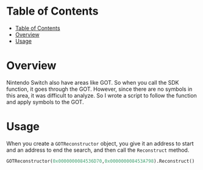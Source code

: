 # Table of Contents
- [Table of Contents](#table-of-contents)
- [Overview](#overview)
- [Usage](#usage)


# Overview

Nintendo Switch also have areas like GOT. So when you call the SDK function, it goes through the GOT. However, since there are no symbols in this area, it was difficult to analyze. So I wrote a script to follow the function and apply symbols to the GOT.

# Usage

When you create a `GOTReconstructor` object, you give it an address to start and an address to end the search, and then call the `Reconstruct` method.

```python
GOTReconstructor(0x0000000084536D70,0x000000008453A798).Reconstruct()
```